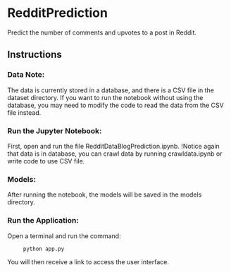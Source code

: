# RedditPrediction
Predict the number of comments and upvotes to a post in Reddit.
## Instructions
### Data Note:
The data is currently stored in a database, and there is a CSV file in the dataset directory.
If you want to run the notebook without using the database, you may need to modify the code to read the data from the CSV file instead.
### Run the Jupyter Notebook:
First, open and run the file RedditDataBlogPrediction.ipynb.
!Notice again that data is in database, you can crawl data by running crawldata.ipynb or write code to use CSV file.
### Models:
After running the notebook, the models will be saved in the models directory.
### Run the Application:
Open a terminal and run the command:
```sh
     python app.py
```
You will then receive a link to access the user interface.
